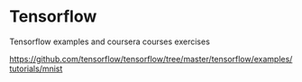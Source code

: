 # Tensorflow
Tensorflow examples and coursera courses exercises

https://github.com/tensorflow/tensorflow/tree/master/tensorflow/examples/tutorials/mnist
